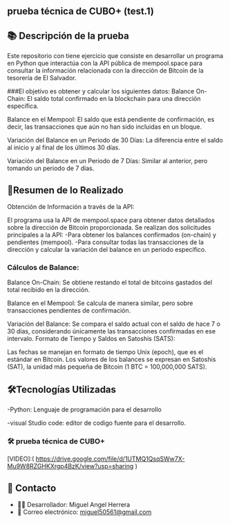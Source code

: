 ## prueba técnica de CUBO+ (test.1)
 
## 📚 Descripción de la prueba 
Este repositorio con tiene ejercicio que  consiste en desarrollar un programa en Python que interactúa con la API pública de mempool.space para consultar la información relacionada con la dirección de Bitcoin de la tesorería de El Salvador. 

###El objetivo es obtener y calcular los siguientes datos:
Balance On-Chain: El saldo total confirmado en la blockchain para una dirección específica.

Balance en el Mempool: El saldo que está pendiente de confirmación, es decir, las transacciones que aún no han sido incluidas en un bloque.

Variación del Balance en un Periodo de 30 Días: La diferencia entre el saldo al inicio y al final de los últimos 30 días.

Variación del Balance en un Periodo de 7 Días: Similar al anterior, pero tomando un periodo de 7 días.

## 🤝Resumen de lo Realizado
Obtención de Información a través de la API:

El programa usa la API de mempool.space para obtener datos detallados sobre la dirección de Bitcoin proporcionada.
Se realizan dos solicitudes principales a la API:
-Para obtener los balances confirmados (on-chain) y pendientes (mempool).
-Para consultar todas las transacciones de la dirección y calcular la variación del balance en un periodo específico.

### Cálculos de Balance:
Balance On-Chain: Se obtiene restando el total de bitcoins gastados del total recibido en la dirección.

Balance en el Mempool: Se calcula de manera similar, pero sobre transacciones pendientes de confirmación.

Variación del Balance: Se compara el saldo actual con el saldo de hace 7 o 30 días, considerando únicamente las transacciones confirmadas en ese intervalo.
Formato de Tiempo y Saldos en Satoshis (SATS):

Las fechas se manejan en formato de tiempo Unix (epoch), que es el estándar en Bitcoin.
Los valores de los balances se expresan en Satoshis (SAT), la unidad más pequeña de Bitcoin (1 BTC = 100,000,000 SATS).


## 🛠️Tecnologías Utilizadas
-Python: Lenguaje de programación para el desarrollo 

-visual Studio code: editor de codigo fuente para el desarrollo.

### 🛠️ prueba técnica de CUBO+

[VIDEO]:( https://drive.google.com/file/d/1UTMQ1QsqSWw7X-Mu9W8RZGHKXrgp4BzK/view?usp=sharing )


## 📧 Contacto
-  👨‍💻 Desarrollador: Miguel Angel Herrera
-  📧 Correo electrónico: miguel50561@gmail.com
